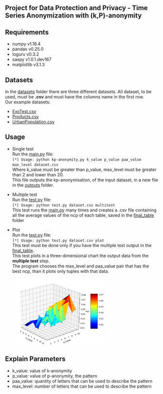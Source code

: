 ## Project for Data Protection and Privacy - Time Series Anonymization with (k,P)-anonymity

## Requirements <br /> 
- numpy v1.16.4 <br />
- pandas v0.25.0 <br />
- loguru v0.3.2 <br /> 
- saxpy v1.0.1.dev167 <br />
- matplotlib v3.1.3 <br />

## Datasets <br />
In the [datasets](/datasets "datasets") folder there are three different datasets. All dataset, to be used, must be **.csv** and must have the columns name in the first row. <br />
Our example datasets: <br />
- [ExoTest.csv](datasets/ExoTest.csv "ExoTest.csv") <br />
- [Products.csv](datasets/Products.csv "Products.csv") <br />
- [UrbanPopulation.csv](datasets/UrbanPopulation.csv "UrbanPopulation.csv") <br />
## Usage <br />
- Single test <br />
	Run the [main.py](src/main.py "main.py") file:<br />
	`[*] Usage: python kp-anonymity.py k_value p_value paa_value max_level dataset.csv`<br />
	Where k_value must be greater than p_value, max_level must be greater than 2 and lower than 20.<br />
	This file outputs the kp-anonymisation, of the input dataset, in a new file in the [outputs](outputs "outputs") folder.<br />

- Multiple test<br />
	Run the [test.py](src/test.py "test.py") file:<br />
	`[*] Usage: python test.py dataset.csv multitest`<br />
	This test runs the [main.py](src/main.py "main.py") many times and creates a .csv file containing all the average values of the ncp of each table, saved in the [final_table](final_table "final_table") folder <br />

- Plot<br />
	Run the [test.py](src/test.py "test.py") file:<br />
	`[*] Usage: python test.py dataset.csv plot`<br />
	This test must be done only if you have the multiple test output in the [final_table](final_table "final_table").<br />
	This test plots in a three-dimensional chart the output data from the **multiple test** step.<br />
	The program chooses the max_level and paa_value pair that has the best ncp, than it plots only tuples with that data.<br />
  
   <img src="IMG/plot_ExoTest.jpg" alt="Plot" width="300"/>

## Explain Parameters <br />
- k_value: value of k-anonymity <br />
- p_value: value of p-anonymity, the pattern <br />
- paa_value: quantity of letters that can be used to describe the pattern <br />
- max_level: number of letters that can be used to describe the pattern <br />

   


